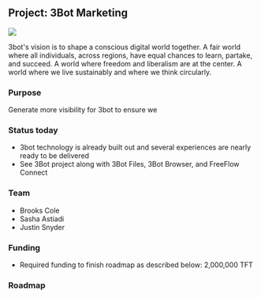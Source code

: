 ## Project: 3Bot Marketing

![](https://www.consciousinternet.org/threefold/info/projects/3bot/3bot.jpg)

3bot's vision is to shape a conscious digital world together. A fair world where all individuals, across regions, have equal chances to learn, partake, and succeed. A world where freedom and liberalism are at the center. A world where we live sustainably and where we think circularly.

### Purpose

Generate more visibility for 3bot to ensure we 

### Status today

- 3bot technology is already built out and several experiences are nearly ready to be delivered
- See 3Bot project along with 3Bot Files, 3Bot Browser, and FreeFlow Connect

### Team

- Brooks Cole
- Sasha Astiadi
- Justin Snyder

### Funding

- Required funding to finish roadmap as described below: 2,000,000 TFT

### Roadmap